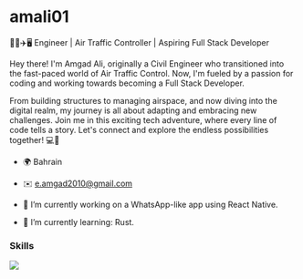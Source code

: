 # amali01

👷‍♂️✈️🖥️ Engineer | Air Traffic Controller | Aspiring Full Stack Developer

Hey there! I'm Amgad Ali, originally a Civil Engineer who transitioned into the fast-paced world of Air Traffic Control. Now, I'm fueled by a passion for coding and working towards becoming a Full Stack Developer.

From building structures to managing airspace, and now diving into the digital realm, my journey is all about adapting and embracing new challenges. Join me in this exciting tech adventure, where every line of code tells a story. Let's connect and explore the endless possibilities together! 💻🚀

* 🌍  Bahrain
* ✉️  [e.amgad2010@gmail.com](mailto:e.amgad2010@gmail.com)

* 🔭 I’m currently working on a WhatsApp-like app using React Native. 
* 🌱 I’m currently learning: Rust.



### Skills

<p align="left">


  <a href="https://skillicons.dev">
    <img src="https://skillicons.dev/icons?i=go,rust,py,html,css,tailwind,js,ts,nodejs,react,angular,nestjs,nextjs,solidjs,vite,postgres,sqlite,docker,graphql,matlab,figma,gcp,stackoverflow,linux,ubuntu,windows,git,github,bash,yarn,npm,notion,vscode,wordpress,postman&perline=12" />
  </a>
</p>
